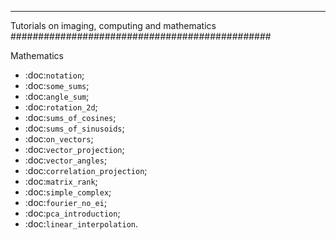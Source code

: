 
-----------------------------------------------
Tutorials on imaging, computing and mathematics
###############################################

Mathematics

* :doc:`notation`;
* :doc:`some_sums`;
* :doc:`angle_sum`;
* :doc:`rotation_2d`;
* :doc:`sums_of_cosines`;
* :doc:`sums_of_sinusoids`;
* :doc:`on_vectors`;
* :doc:`vector_projection`;
* :doc:`vector_angles`;
* :doc:`correlation_projection`;
* :doc:`matrix_rank`;
* :doc:`simple_complex`;
* :doc:`fourier_no_ei`;
* :doc:`pca_introduction`;
* :doc:`linear_interpolation`.
